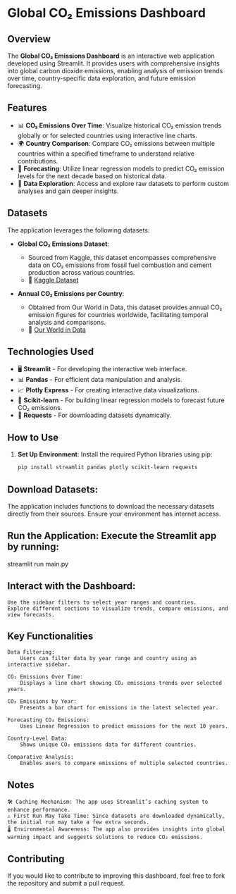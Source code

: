 # Global CO₂ Emissions Dashboard

## Overview

The **Global CO₂ Emissions Dashboard** is an interactive web application developed using Streamlit. It provides users with comprehensive insights into global carbon dioxide emissions, enabling analysis of emission trends over time, country-specific data exploration, and future emission forecasting.

## Features

- 📊 **CO₂ Emissions Over Time**: Visualize historical CO₂ emission trends globally or for selected countries using interactive line charts.
- 🌍 **Country Comparison**: Compare CO₂ emissions between multiple countries within a specified timeframe to understand relative contributions.
- 🔮 **Forecasting**: Utilize linear regression models to predict CO₂ emission levels for the next decade based on historical data.
- 📑 **Data Exploration**: Access and explore raw datasets to perform custom analyses and gain deeper insights.

## Datasets

The application leverages the following datasets:

- **Global CO₂ Emissions Dataset**:  
  - Sourced from Kaggle, this dataset encompasses comprehensive data on CO₂ emissions from fossil fuel combustion and cement production across various countries.  
  - 📌 [Kaggle Dataset](https://www.kaggle.com/datasets/patricklford/global-co-emissions)  

- **Annual CO₂ Emissions per Country**:  
  - Obtained from Our World in Data, this dataset provides annual CO₂ emission figures for countries worldwide, facilitating temporal analysis and comparisons.  
  - 📌 [Our World in Data](https://ourworldindata.org/grapher/annual-co2-emissions-per-country)  

## Technologies Used

- 🖥 **Streamlit** - For developing the interactive web interface.
- 📊 **Pandas** - For efficient data manipulation and analysis.
- 📈 **Plotly Express** - For creating interactive data visualizations.
- 🤖 **Scikit-learn** - For building linear regression models to forecast future CO₂ emissions.
- 🔗 **Requests** - For downloading datasets dynamically.

## How to Use

1. **Set Up Environment**: Install the required Python libraries using pip:

   ```bash
   pip install streamlit pandas plotly scikit-learn requests

## Download Datasets: 
The application includes functions to download the necessary datasets directly from their sources. Ensure your environment has internet access.

## Run the Application: Execute the Streamlit app by running:
streamlit run main.py

## Interact with the Dashboard:

    Use the sidebar filters to select year ranges and countries.
    Explore different sections to visualize trends, compare emissions, and view forecasts.

## Key Functionalities

    Data Filtering:
        Users can filter data by year range and country using an interactive sidebar.

    CO₂ Emissions Over Time:
        Displays a line chart showing CO₂ emissions trends over selected years.

    CO₂ Emissions by Year:
        Presents a bar chart for emissions in the latest selected year.

    Forecasting CO₂ Emissions:
        Uses Linear Regression to predict emissions for the next 10 years.

    Country-Level Data:
        Shows unique CO₂ emissions data for different countries.

    Comparative Analysis:
        Enables users to compare emissions of multiple selected countries.

## Notes

    🛠 Caching Mechanism: The app uses Streamlit’s caching system to enhance performance.
    ⚠ First Run May Take Time: Since datasets are downloaded dynamically, the initial run may take a few extra seconds.
    🌡 Environmental Awareness: The app also provides insights into global warming impact and suggests solutions to reduce CO₂ emissions.

## Contributing

If you would like to contribute to improving this dashboard, feel free to fork the repository and submit a pull request.


